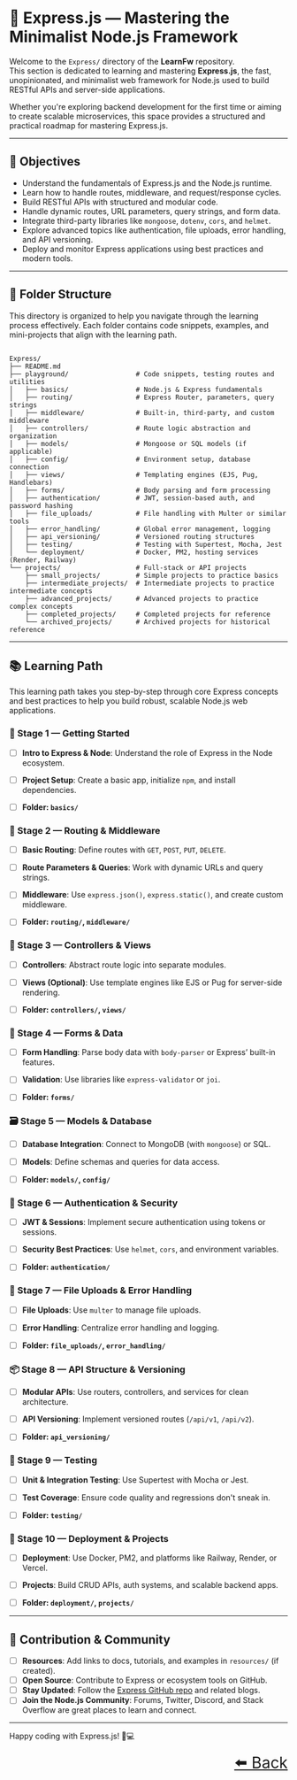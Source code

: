 # 🚂 Express.js — Mastering the Minimalist Node.js Framework

Welcome to the `Express/` directory of the **LearnFw** repository.  
This section is dedicated to learning and mastering **Express.js**, the fast, unopinionated, and minimalist web framework for Node.js used to build RESTful APIs and server-side applications.

Whether you're exploring backend development for the first time or aiming to create scalable microservices, this space provides a structured and practical roadmap for mastering Express.js.

---

## 🎯 Objectives

- Understand the fundamentals of Express.js and the Node.js runtime.
- Learn how to handle routes, middleware, and request/response cycles.
- Build RESTful APIs with structured and modular code.
- Handle dynamic routes, URL parameters, query strings, and form data.
- Integrate third-party libraries like `mongoose`, `dotenv`, `cors`, and `helmet`.
- Explore advanced topics like authentication, file uploads, error handling, and API versioning.
- Deploy and monitor Express applications using best practices and modern tools.

---

## 📂 Folder Structure
This directory is organized to help you navigate through the learning process effectively. Each folder contains code snippets, examples, and mini-projects that align with the learning path.

```text

Express/ 
├── README.md 
├── playground/                 # Code snippets, testing routes and utilities 
│   ├── basics/                 # Node.js & Express fundamentals 
│   ├── routing/                # Express Router, parameters, query strings 
│   ├── middleware/             # Built-in, third-party, and custom middleware 
│   ├── controllers/            # Route logic abstraction and organization 
│   ├── models/                 # Mongoose or SQL models (if applicable) 
│   ├── config/                 # Environment setup, database connection 
│   ├── views/                  # Templating engines (EJS, Pug, Handlebars) 
│   ├── forms/                  # Body parsing and form processing 
│   ├── authentication/         # JWT, session-based auth, and password hashing 
│   ├── file_uploads/           # File handling with Multer or similar tools 
│   ├── error_handling/         # Global error management, logging 
│   ├── api_versioning/         # Versioned routing structures 
│   ├── testing/                # Testing with Supertest, Mocha, Jest 
│   └── deployment/             # Docker, PM2, hosting services (Render, Railway) 
└── projects/                   # Full-stack or API projects 
    ├── small_projects/         # Simple projects to practice basics
    ├── intermediate_projects/  # Intermediate projects to practice intermediate concepts
    ├── advanced_projects/      # Advanced projects to practice complex concepts
    ├── completed_projects/     # Completed projects for reference
    └── archived_projects/      # Archived projects for historical reference

```

---

## 📚 Learning Path

This learning path takes you step-by-step through core Express concepts and best practices to help you build robust, scalable Node.js web applications.


### 🧭 Stage 1 — Getting Started
- [ ] **Intro to Express & Node**: Understand the role of Express in the Node ecosystem.
- [ ] **Project Setup**: Create a basic app, initialize `npm`, and install dependencies.
- [ ] **Folder: `basics/`**


### 🧱 Stage 2 — Routing & Middleware
- [ ] **Basic Routing**: Define routes with `GET`, `POST`, `PUT`, `DELETE`.
- [ ] **Route Parameters & Queries**: Work with dynamic URLs and query strings.
- [ ] **Middleware**: Use `express.json()`, `express.static()`, and create custom middleware.
- [ ] **Folder: `routing/`, `middleware/`**


### 🧠 Stage 3 — Controllers & Views
- [ ] **Controllers**: Abstract route logic into separate modules.
- [ ] **Views (Optional)**: Use template engines like EJS or Pug for server-side rendering.
- [ ] **Folder: `controllers/`, `views/`**


### 🧾 Stage 4 — Forms & Data
- [ ] **Form Handling**: Parse body data with `body-parser` or Express’ built-in features.
- [ ] **Validation**: Use libraries like `express-validator` or `joi`.
- [ ] **Folder: `forms/`**


### 🗃️ Stage 5 — Models & Database
- [ ] **Database Integration**: Connect to MongoDB (with `mongoose`) or SQL.
- [ ] **Models**: Define schemas and queries for data access.
- [ ] **Folder: `models/`, `config/`**


### 🔐 Stage 6 — Authentication & Security
- [ ] **JWT & Sessions**: Implement secure authentication using tokens or sessions.
- [ ] **Security Best Practices**: Use `helmet`, `cors`, and environment variables.
- [ ] **Folder: `authentication/`**


### 🧳 Stage 7 — File Uploads & Error Handling
- [ ] **File Uploads**: Use `multer` to manage file uploads.
- [ ] **Error Handling**: Centralize error handling and logging.
- [ ] **Folder: `file_uploads/`, `error_handling/`**


### 📦 Stage 8 — API Structure & Versioning
- [ ] **Modular APIs**: Use routers, controllers, and services for clean architecture.
- [ ] **API Versioning**: Implement versioned routes (`/api/v1`, `/api/v2`).
- [ ] **Folder: `api_versioning/`**


### 🧪 Stage 9 — Testing
- [ ] **Unit & Integration Testing**: Use Supertest with Mocha or Jest.
- [ ] **Test Coverage**: Ensure code quality and regressions don't sneak in.
- [ ] **Folder: `testing/`**


### 🚀 Stage 10 — Deployment & Projects
- [ ] **Deployment**: Use Docker, PM2, and platforms like Railway, Render, or Vercel.
- [ ] **Projects**: Build CRUD APIs, auth systems, and scalable backend apps.
- [ ] **Folder: `deployment/`, `projects/`**


---

## 🤝 Contribution & Community

- [ ] **Resources**: Add links to docs, tutorials, and examples in `resources/` (if created).
- [ ] **Open Source**: Contribute to Express or ecosystem tools on GitHub.
- [ ] **Stay Updated**: Follow the [Express GitHub repo](https://github.com/expressjs/express) and related blogs.
- [ ] **Join the Node.js Community**: Forums, Twitter, Discord, and Stack Overflow are great places to learn and connect.

---

Happy coding with Express.js! 🚀💻  

<div align="right" style="font-size: 2em;">
    <a href="../README.md">⬅️ Back</a>
</div>
